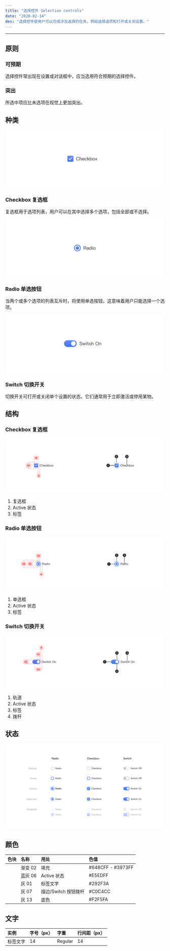 ```yaml
---
title: "选择控件 Selection controls"
date: "2020-02-14"
des: "选择控件使用户可以完成涉及选择的任务，例如选择选项和打开或关闭设置。"
---
```


---

## 原则

### 可预期

选择控件常出现在设置或对话框中，应当选用符合预期的选择控件。

### 突出

所选中项应比未选项在视觉上更加突出。

## 种类

![selection-controls-1](./selection-controls-1.jpg)

### Checkbox 复选框

复选框用于选项列表，用户可以在其中选择多个选项，包括全部或不选择。

![selection-controls-2](./selection-controls-2.jpg)

### Radio 单选按钮

当两个或多个选项的列表互斥时，将使用单选按钮，这意味着用户只能选择一个选项。

![selection-controls-3](./selection-controls-3.jpg)

### Switch 切换开关

切换开关可打开或关闭单个设置的状态。它们通常用于立即激活或停用某物。

## 结构

### Checkbox 复选框

![selection-controls-4](./selection-controls-4.jpg)

1. 复选框
2. Active 状态
3. 标签

### Radio 单选按钮

![selection-controls-5](./selection-controls-5.jpg)

1. 单选框
2. Active 状态
3. 标签

### Switch 切换开关

![selection-controls-6](./selection-controls-6.jpg)

1. 轨道
2. Active 状态
3. 标签
4. 拨杆

## 状态

![selection-controls-7](./selection-controls-7.jpg)



## 颜色

| 色块                                                                                                    | 名称    | 用处                 | 色值              |
| :------------------------------------------------------------------------------------------------------ | :------ | :------------------- | :---------------- |
| <span class="colorBlock" style="background: linear-gradient(180deg, #648CFF 0%, #3973FF 100%);"></span> | 渐变 02 | 填充                 | #648CFF - #3973FF |
| <span class="colorBlock" style="background-color: #E5EDFF;"></span>                                     | 蓝灰 06 | Active 状态          | #E5EDFF           |
| <span class="colorBlock" style="background-color: #292F3A;"></span>                                     | 灰 01   | 标签文字             | #292F3A           |
| <span class="colorBlock" style="background-color: #C0C4CC;"></span>                                     | 灰 07   | 描边/Switch 按钮拨杆 | #C0C4CC           |
| <span class="colorBlock" style="background-color: #F2F5FA;"></span>                                     | 灰 13   | 底色                 | #F2F5FA           |

## 文字

| 实例     | 字号（px） | 字重    | 行间距（px） |
| :------- | :--------- | :------ | :----------- |
| 标签文字 | 14         | Regular | 14           |
